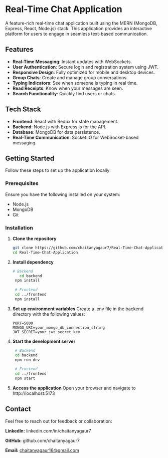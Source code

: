 # Real-Time Chat Application  

A feature-rich real-time chat application built using the MERN (MongoDB, Express, React, Node.js) stack. This application provides an interactive platform for users to engage in seamless text-based communication.  



## Features  
- **Real-Time Messaging**: Instant updates with WebSockets.  
- **User Authentication**: Secure login and registration system using JWT.  
- **Responsive Design**: Fully optimized for mobile and desktop devices.  
- **Group Chats**: Create and manage group conversations.  
- **Typing Indicators**: See when someone is typing in real time.  
- **Read Receipts**: Know when your messages are seen.  
- **Search Functionality**: Quickly find users or chats.  

## Tech Stack  
- **Frontend**: React with Redux for state management.  
- **Backend**: Node.js with Express.js for the API.  
- **Database**: MongoDB for data persistence.  
- **Real-Time Communication**: Socket.IO for WebSocket-based messaging.  

## Getting Started  

Follow these steps to set up the application locally:  

### Prerequisites  
Ensure you have the following installed on your system:  
- Node.js  
- MongoDB  
- Git  

### Installation  

1. **Clone the repository**  
   ```bash
   git clone https://github.com/chaitanyagaur7/Real-Time-Chat-Application.git
   cd Real-Time-Chat-Application
   ```
2. **Install dependency**
   ```bash
   # Backend
      cd backend
    npm install  
    
    # Frontend
    cd ../frontend
    npm install
   ```
3. **Set up environment variables**
   Create a .env file in the backend directory with the following values:
   ```env
   PORT=5000
   MONGO_URI=your_mongo_db_connection_string 
   JWT_SECRET=your_jwt_secret_key
   ```
4. **Start the development server**
   ```bash
    # Backend
    cd backend
    npm run dev  
    
    # Frontend
    cd ../frontend
    npm start
   ```
5. **Access the application**
   Open your browser and navigate to http://localhost:5173

## Contact
Feel free to reach out for feedback or collaboration:

**LinkedIn:** linkedin.com/in/chaitanyagaur7

**GitHub:** github.com/chaitanyagaur7

**Email:** chaitanyagaur16@gmail.com


  

